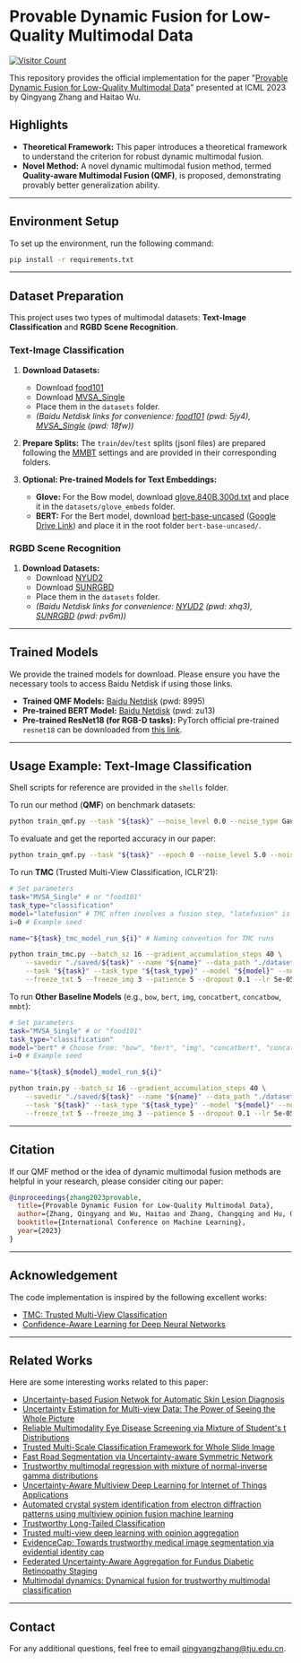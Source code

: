 
# Provable Dynamic Fusion for Low-Quality Multimodal Data

[![Visitor Count](https://komarev.com/ghpvc/?username=QingyangZhang&repo=QMF)](https://github.com/QingyangZhang/QMF)

This repository provides the official implementation for the paper "[Provable Dynamic Fusion for Low-Quality Multimodal Data](https://icml.cc/virtual/2023/poster/25229)" presented at ICML 2023 by Qingyang Zhang and Haitao Wu.

## Highlights

* **Theoretical Framework:** This paper introduces a theoretical framework to understand the criterion for robust dynamic multimodal fusion.
* **Novel Method:** A novel dynamic multimodal fusion method, termed **Quality-aware Multimodal Fusion (QMF)**, is proposed, demonstrating provably better generalization ability.

---

## Environment Setup

To set up the environment, run the following command:

```bash
pip install -r requirements.txt
````

-----

## Dataset Preparation

This project uses two types of multimodal datasets: **Text-Image Classification** and **RGBD Scene Recognition**.

### Text-Image Classification

1.  **Download Datasets:**

      * Download [food101](https://www.kaggle.com/datasets/gianmarco96/upmcfood101)
      * Download [MVSA\_Single](https://www.kaggle.com/datasets/vincemarcs/mvsasingle)
      * Place them in the `datasets` folder.
      * *(Baidu Netdisk links for convenience: [food101](https://pan.baidu.com/s/1Tj7jRptTt2V6bxfwrvDSQg?pwd=5jy4) (pwd: 5jy4), [MVSA\_Single](https://pan.baidu.com/s/1URVP8AifWuwIFy6v0uAPOA?pwd=18fw) (pwd: 18fw))*

2.  **Prepare Splits:** The `train`/`dev`/`test` splits (jsonl files) are prepared following the [MMBT](https://github.com/facebookresearch/mmbt) settings and are provided in their corresponding folders.

3.  **Optional: Pre-trained Models for Text Embeddings:**

      * **Glove:** For the Bow model, download [glove.840B.300d.txt](https://www.kaggle.com/datasets/takuok/glove840b300dtxt) and place it in the `datasets/glove_embeds` folder.
      * **BERT:** For the Bert model, download [bert-base-uncased](https://huggingface.co/google-bert/bert-base-uncased) ([Google Drive Link](https://drive.google.com/file/d/1ivh-3aHtoqRMwVN4ZOPvPm59pFP93-hD/view?usp=sharing)) and place it in the root folder `bert-base-uncased/`.

### RGBD Scene Recognition

1.  **Download Datasets:**
      * Download [NYUD2](https://drive.google.com/file/d/1F_BJ9iAJF8atCgSf1xW1NIZJYMssj0-y/view?usp=drive_link)
      * Download [SUNRGBD](https://drive.google.com/file/d/1XzgYNsez-glZIYMt_6jni2mbVf1mWvT9/view?usp=drive_link)
      * Place them in the `datasets` folder.
      * *(Baidu Netdisk links for convenience: [NYUD2](https://pan.baidu.com/s/1214yDgGeOIbSsWly2MLnuA?pwd=xhq3) (pwd: xhq3), [SUNRGBD](https://pan.baidu.com/s/1HiHRwuGdnFPlZ9gvGyOZEg?pwd=pv6m) (pwd: pv6m))*

-----

## Trained Models

We provide the trained models for download. Please ensure you have the necessary tools to access Baidu Netdisk if using those links.

  * **Trained QMF Models:** [Baidu Netdisk](https://pan.baidu.com/s/1fPltY-QP0YDuthbg89D_aA?pwd=8995) (pwd: 8995)
  * **Pre-trained BERT Model:** [Baidu Netdisk](https://pan.baidu.com/s/1TMg1uiMTZNxKT1O62wgfvg?pwd=zu13) (pwd: zu13)
  * **Pre-trained ResNet18 (for RGB-D tasks):** PyTorch official pre-trained `resnet18` can be downloaded from [this link](https://s3.amazonaws.com/pytorch/models/resnet18-5c106cde.pth).

-----

## Usage Example: Text-Image Classification

Shell scripts for reference are provided in the `shells` folder.

To run our method (**QMF**) on benchmark datasets:

```bash
python train_qmf.py --task "${task}" --noise_level 0.0 --noise_type Gaussian \
```

To evaluate and get the reported accuracy in our paper:

```bash
python train_qmf.py --task "${task}" --epoch 0 --noise_level 5.0 --noise_type Gaussian \
```

To run **TMC** (Trusted Multi-View Classification, ICLR'21):

```bash
# Set parameters
task="MVSA_Single" # or "food101"
task_type="classification"
model="latefusion" # TMC often involves a fusion step, "latefusion" is used as an example base
i=0 # Example seed

name="${task}_tmc_model_run_${i}" # Naming convention for TMC runs

python train_tmc.py --batch_sz 16 --gradient_accumulation_steps 40 \
    --savedir "./saved/${task}" --name "${name}" --data_path "./datasets/" \
    --task "${task}" --task_type "${task_type}" --model "${model}" --num_image_embeds 3 \
    --freeze_txt 5 --freeze_img 3 --patience 5 --dropout 0.1 --lr 5e-05 --warmup 0.1 --max_epochs 100 --seed "${i}"
```

To run **Other Baseline Models** (e.g., `bow`, `bert`, `img`, `concatbert`, `concatbow`, `mmbt`):

```bash
# Set parameters
task="MVSA_Single" # or "food101"
task_type="classification"
model="bert" # Choose from: "bow", "bert", "img", "concatbert", "concatbow", "mmbt"
i=0 # Example seed

name="${task}_${model}_model_run_${i}"

python train.py --batch_sz 16 --gradient_accumulation_steps 40 \
    --savedir "./saved/${task}" --name "${name}" --data_path "./datasets/" \
    --task "${task}" --task_type "${task_type}" --model "${model}" --num_image_embeds 3 \
    --freeze_txt 5 --freeze_img 3 --patience 5 --dropout 0.1 --lr 5e-05 --warmup 0.1 --max_epochs 100 --seed "${i}" --df true
```

-----

## Citation

If our QMF method or the idea of dynamic multimodal fusion methods are helpful in your research, please consider citing our paper:

```bibtex
@inproceedings{zhang2023provable,
  title={Provable Dynamic Fusion for Low-Quality Multimodal Data},
  author={Zhang, Qingyang and Wu, Haitao and Zhang, Changqing and Hu, Qinghua and Fu, Huazhu and Zhou, Joey Tianyi and Peng, Xi},
  booktitle={International Conference on Machine Learning},
  year={2023}
}
```

-----

## Acknowledgement

The code implementation is inspired by the following excellent works:

  * [TMC: Trusted Multi-View Classification](https://github.com/hanmenghan/TMC)
  * [Confidence-Aware Learning for Deep Neural Networks](https://github.com/daintlab/confidence-aware-learning)

-----

## Related Works

Here are some interesting works related to this paper:

  * [Uncertainty-based Fusion Netwok for Automatic Skin Lesion Diagnosis](https://ieeexplore.ieee.org/document/9994932/)
  * [Uncertainty Estimation for Multi-view Data: The Power of Seeing the Whole Picture](https://arxiv.org/abs/2210.02676)
  * [Reliable Multimodality Eye Disease Screening via Mixture of Student's t Distributions](https://arxiv.org/abs/2303.09790)
  * [Trusted Multi-Scale Classification Framework for Whole Slide Image](https://arxiv.org/abs/2207.05290)
  * [Fast Road Segmentation via Uncertainty-aware Symmetric Network](https://arxiv.org/abs/2203.04537)
  * [Trustworthy multimodal regression with mixture of normal-inverse gamma distributions](https://arxiv.org/abs/2111.08456)
  * [Uncertainty-Aware Multiview Deep Learning for Internet of Things Applications](https://ieeexplore.ieee.org/document/9906001/)
  * [Automated crystal system identification from electron diffraction patterns using multiview opinion fusion machine learning](https://chemrxiv.org/engage/chemrxiv/article-details/644beb010d87b493e3718ca8)
  * [Trustworthy Long-Tailed Classification](https://arxiv.org/abs/2111.09030)
  * [Trusted multi-view deep learning with opinion aggregation](https://ojs.aaai.org/index.php/AAAI/article/view/20724)
  * [EvidenceCap: Towards trustworthy medical image segmentation via evidential identity cap](https://www.arxiv-vanity.com/papers/2301.00349/)
  * [Federated Uncertainty-Aware Aggregation for Fundus Diabetic Retinopathy Staging](https://arxiv.org/abs/2303.13033)
  * [Multimodal dynamics: Dynamical fusion for trustworthy multimodal classification](https://openaccess.thecvf.com/content/CVPR2022/papers/Han_Multimodal_Dynamics_Dynamical_Fusion_for_Trustworthy_Multimodal_Classification_CVPR_2022_paper.pdf)

-----

## Contact

For any additional questions, feel free to email qingyangzhang@tju.edu.cn.

```
```
